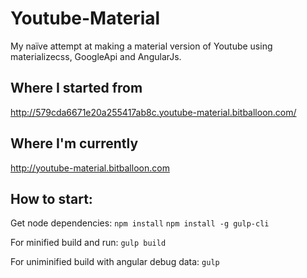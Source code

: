 # Youtube-Material
My naïve attempt at making a material version of Youtube using materializecss, GoogleApi and AngularJs.

## Where I started from
http://579cda6671e20a255417ab8c.youtube-material.bitballoon.com/

## Where I'm currently
http://youtube-material.bitballoon.com


## How to start:

Get node dependencies:
`npm install`
`npm install -g gulp-cli`

For minified build and run:
`gulp build`

For uniminified build with angular debug data:
`gulp`
